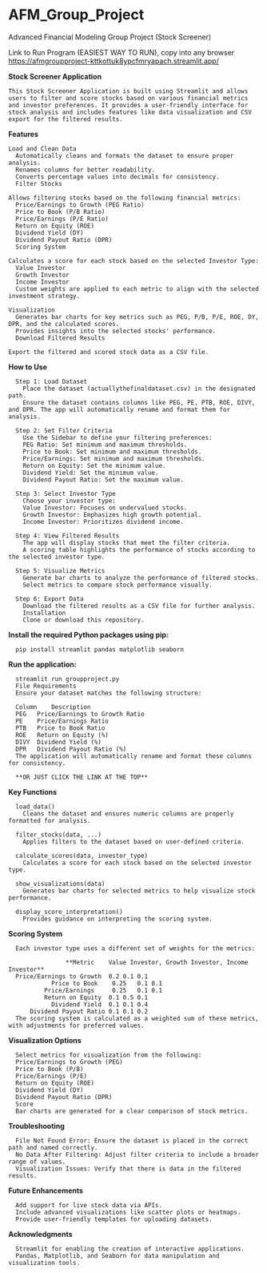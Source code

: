 # AFM_Group_Project
Advanced Financial Modeling Group Project (Stock Screener)


Link to Run Program (EASIEST WAY TO RUN), copy into any browser
https://afmgroupproject-kttkottuk8ypcfmryapach.streamlit.app/

**Stock Screener Application**

    This Stock Screener Application is built using Streamlit and allows users to filter and score stocks based on various financial metrics and investor preferences. It provides a user-friendly interface for stock analysis and includes features like data visualization and CSV export for the filtered results.

**Features**
    
    Load and Clean Data
      Automatically cleans and formats the dataset to ensure proper analysis.
      Renames columns for better readability.
      Converts percentage values into decimals for consistency.
      Filter Stocks
    
    Allows filtering stocks based on the following financial metrics:
      Price/Earnings to Growth (PEG Ratio)
      Price to Book (P/B Ratio)
      Price/Earnings (P/E Ratio)
      Return on Equity (ROE)
      Dividend Yield (DY)
      Dividend Payout Ratio (DPR)
      Scoring System
      
    Calculates a score for each stock based on the selected Investor Type:
      Value Investor
      Growth Investor
      Income Investor
      Custom weights are applied to each metric to align with the selected investment strategy.
      
    Visualization
      Generates bar charts for key metrics such as PEG, P/B, P/E, ROE, DY, DPR, and the calculated scores.
      Provides insights into the selected stocks' performance.
      Download Filtered Results

    Export the filtered and scored stock data as a CSV file.

**How to Use**

      Step 1: Load Dataset
        Place the dataset (actuallythefinaldataset.csv) in the designated path.
        Ensure the dataset contains columns like PEG, PE, PTB, ROE, DIVY, and DPR. The app will automatically rename and format them for analysis.
      
      Step 2: Set Filter Criteria
        Use the Sidebar to define your filtering preferences:
        PEG Ratio: Set minimum and maximum thresholds.
        Price to Book: Set minimum and maximum thresholds.
        Price/Earnings: Set minimum and maximum thresholds.
        Return on Equity: Set the minimum value.
        Dividend Yield: Set the minimum value.
        Dividend Payout Ratio: Set the maximum value.
        
      Step 3: Select Investor Type
        Choose your investor type:
        Value Investor: Focuses on undervalued stocks.
        Growth Investor: Emphasizes high growth potential.
        Income Investor: Prioritizes dividend income.
        
      Step 4: View Filtered Results
        The app will display stocks that meet the filter criteria.
        A scoring table highlights the performance of stocks according to the selected investor type.
        
      Step 5: Visualize Metrics
        Generate bar charts to analyze the performance of filtered stocks.
        Select metrics to compare stock performance visually.
        
      Step 6: Export Data
        Download the filtered results as a CSV file for further analysis.
        Installation
        Clone or download this repository.

**Install the required Python packages using pip:**

      pip install streamlit pandas matplotlib seaborn

**Run the application:**

      streamlit run groupproject.py
      File Requirements
      Ensure your dataset matches the following structure:
    
      Column	Description
      PEG	Price/Earnings to Growth Ratio
      PE	Price/Earnings Ratio
      PTB	Price to Book Ratio
      ROE	Return on Equity (%)
      DIVY	Dividend Yield (%)
      DPR	Dividend Payout Ratio (%)
      The application will automatically rename and format these columns for consistency.
    
      **OR JUST CLICK THE LINK AT THE TOP**

**Key Functions**

      load_data()
        Cleans the dataset and ensures numeric columns are properly formatted for analysis.
      
      filter_stocks(data, ...)
        Applies filters to the dataset based on user-defined criteria.
      
      calculate_scores(data, investor_type)
        Calculates a score for each stock based on the selected investor type.
      
      show_visualizations(data)
        Generates bar charts for selected metrics to help visualize stock performance.
      
      display_score_interpretation()
        Provides guidance on interpreting the scoring system.


**Scoring System**

      Each investor type uses a different set of weights for the metrics:

                    **Metric	Value Investor,	Growth Investor, Income Investor**
      Price/Earnings to Growth	0.2	0.1	0.1
                Price to Book	 0.25	0.1	0.1
              Price/Earnings	 0.25	0.1	0.1
              Return on Equity	0.1	0.5	0.1
                Dividend Yield	0.1	0.1	0.4
          Dividend Payout Ratio	0.1	0.1	0.2
      The scoring system is calculated as a weighted sum of these metrics, with adjustments for preferred values.

**Visualization Options**

      Select metrics for visualization from the following:
      Price/Earnings to Growth (PEG)
      Price to Book (P/B)
      Price/Earnings (P/E)
      Return on Equity (ROE)
      Dividend Yield (DY)
      Dividend Payout Ratio (DPR)
      Score
      Bar charts are generated for a clear comparison of stock metrics.

**Troubleshooting**
    
      File Not Found Error: Ensure the dataset is placed in the correct path and named correctly.
      No Data After Filtering: Adjust filter criteria to include a broader range of values.
      Visualization Issues: Verify that there is data in the filtered results.
      
**Future Enhancements**

      Add support for live stock data via APIs.
      Include advanced visualizations like scatter plots or heatmaps.
      Provide user-friendly templates for uploading datasets.


**Acknowledgments**
    
      Streamlit for enabling the creation of interactive applications.
      Pandas, Matplotlib, and Seaborn for data manipulation and visualization tools.
